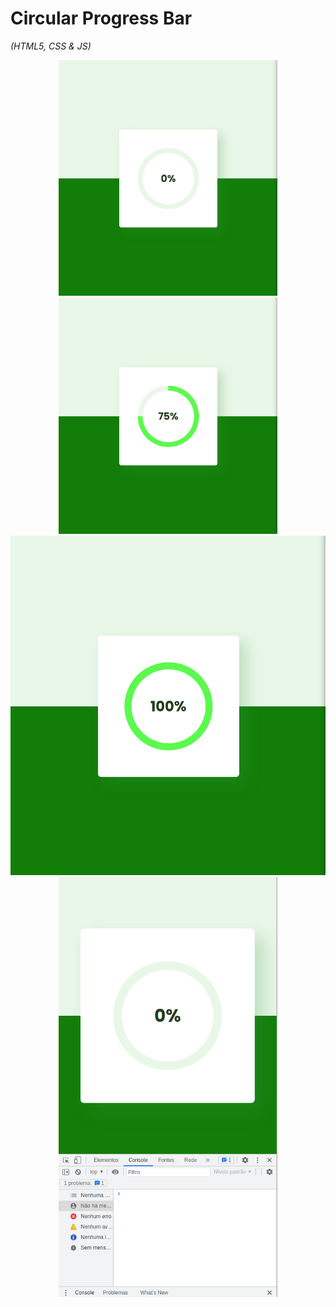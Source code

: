 # Circular Progress Bar
<i>(HTML5, CSS & JS)</i>

<p align="center">
  <img src="./imgs/00.png" width="350" title="0">
  <img src="./imgs/75.png" width="350" title="75">
  <img src="./imgs/100.png" width="700" title="100">
  <img src="./imgs/responsive.png" width="350" title="responsive">
</p>
